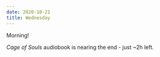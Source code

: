 ```yaml
---
date: 2020-10-21
title: Wednesday
---
```


Morning!

*Cage of Souls* audiobook is nearing the end - just ~2h left.
